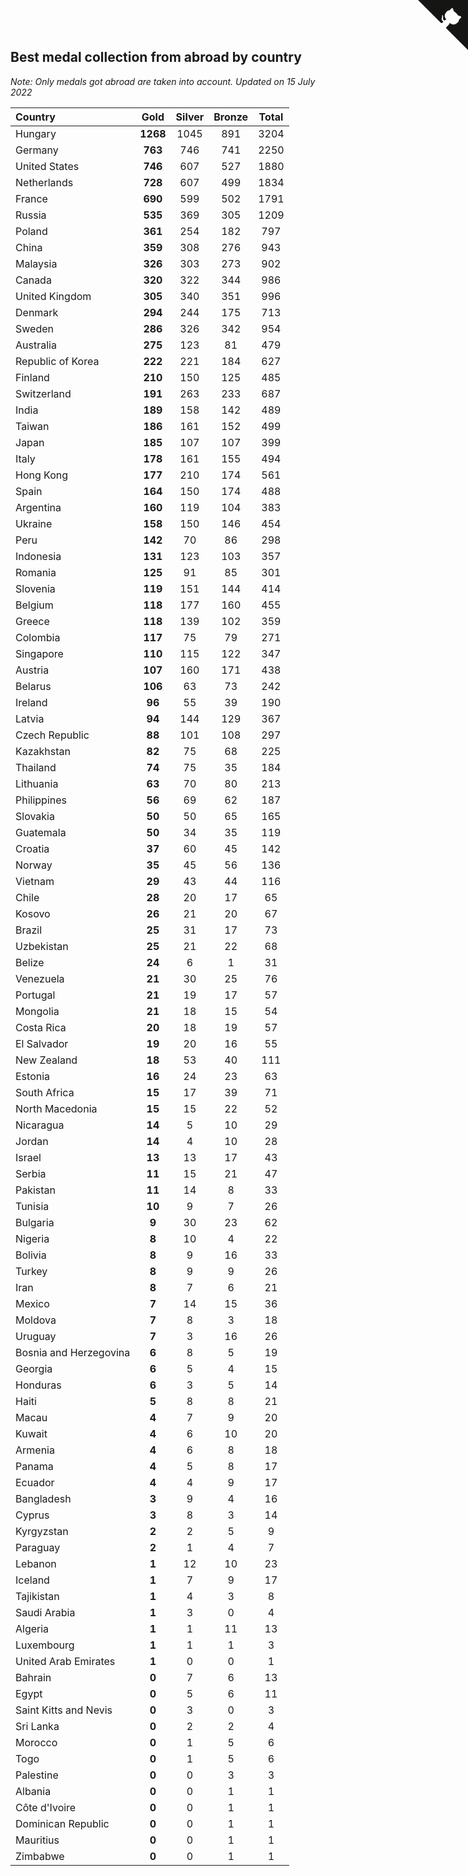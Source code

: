 ## Best medal collection from abroad by country

*Note: Only medals got abroad are taken into account.*
*Updated on 15 July 2022*

| Country | Gold | Silver | Bronze | Total |
| :--- | :--: | :--: | :--: | :--: |
| Hungary | **1268** | 1045 | 891 | 3204 |
| Germany | **763** | 746 | 741 | 2250 |
| United States | **746** | 607 | 527 | 1880 |
| Netherlands | **728** | 607 | 499 | 1834 |
| France | **690** | 599 | 502 | 1791 |
| Russia | **535** | 369 | 305 | 1209 |
| Poland | **361** | 254 | 182 | 797 |
| China | **359** | 308 | 276 | 943 |
| Malaysia | **326** | 303 | 273 | 902 |
| Canada | **320** | 322 | 344 | 986 |
| United Kingdom | **305** | 340 | 351 | 996 |
| Denmark | **294** | 244 | 175 | 713 |
| Sweden | **286** | 326 | 342 | 954 |
| Australia | **275** | 123 | 81 | 479 |
| Republic of Korea | **222** | 221 | 184 | 627 |
| Finland | **210** | 150 | 125 | 485 |
| Switzerland | **191** | 263 | 233 | 687 |
| India | **189** | 158 | 142 | 489 |
| Taiwan | **186** | 161 | 152 | 499 |
| Japan | **185** | 107 | 107 | 399 |
| Italy | **178** | 161 | 155 | 494 |
| Hong Kong | **177** | 210 | 174 | 561 |
| Spain | **164** | 150 | 174 | 488 |
| Argentina | **160** | 119 | 104 | 383 |
| Ukraine | **158** | 150 | 146 | 454 |
| Peru | **142** | 70 | 86 | 298 |
| Indonesia | **131** | 123 | 103 | 357 |
| Romania | **125** | 91 | 85 | 301 |
| Slovenia | **119** | 151 | 144 | 414 |
| Belgium | **118** | 177 | 160 | 455 |
| Greece | **118** | 139 | 102 | 359 |
| Colombia | **117** | 75 | 79 | 271 |
| Singapore | **110** | 115 | 122 | 347 |
| Austria | **107** | 160 | 171 | 438 |
| Belarus | **106** | 63 | 73 | 242 |
| Ireland | **96** | 55 | 39 | 190 |
| Latvia | **94** | 144 | 129 | 367 |
| Czech Republic | **88** | 101 | 108 | 297 |
| Kazakhstan | **82** | 75 | 68 | 225 |
| Thailand | **74** | 75 | 35 | 184 |
| Lithuania | **63** | 70 | 80 | 213 |
| Philippines | **56** | 69 | 62 | 187 |
| Slovakia | **50** | 50 | 65 | 165 |
| Guatemala | **50** | 34 | 35 | 119 |
| Croatia | **37** | 60 | 45 | 142 |
| Norway | **35** | 45 | 56 | 136 |
| Vietnam | **29** | 43 | 44 | 116 |
| Chile | **28** | 20 | 17 | 65 |
| Kosovo | **26** | 21 | 20 | 67 |
| Brazil | **25** | 31 | 17 | 73 |
| Uzbekistan | **25** | 21 | 22 | 68 |
| Belize | **24** | 6 | 1 | 31 |
| Venezuela | **21** | 30 | 25 | 76 |
| Portugal | **21** | 19 | 17 | 57 |
| Mongolia | **21** | 18 | 15 | 54 |
| Costa Rica | **20** | 18 | 19 | 57 |
| El Salvador | **19** | 20 | 16 | 55 |
| New Zealand | **18** | 53 | 40 | 111 |
| Estonia | **16** | 24 | 23 | 63 |
| South Africa | **15** | 17 | 39 | 71 |
| North Macedonia | **15** | 15 | 22 | 52 |
| Nicaragua | **14** | 5 | 10 | 29 |
| Jordan | **14** | 4 | 10 | 28 |
| Israel | **13** | 13 | 17 | 43 |
| Serbia | **11** | 15 | 21 | 47 |
| Pakistan | **11** | 14 | 8 | 33 |
| Tunisia | **10** | 9 | 7 | 26 |
| Bulgaria | **9** | 30 | 23 | 62 |
| Nigeria | **8** | 10 | 4 | 22 |
| Bolivia | **8** | 9 | 16 | 33 |
| Turkey | **8** | 9 | 9 | 26 |
| Iran | **8** | 7 | 6 | 21 |
| Mexico | **7** | 14 | 15 | 36 |
| Moldova | **7** | 8 | 3 | 18 |
| Uruguay | **7** | 3 | 16 | 26 |
| Bosnia and Herzegovina | **6** | 8 | 5 | 19 |
| Georgia | **6** | 5 | 4 | 15 |
| Honduras | **6** | 3 | 5 | 14 |
| Haiti | **5** | 8 | 8 | 21 |
| Macau | **4** | 7 | 9 | 20 |
| Kuwait | **4** | 6 | 10 | 20 |
| Armenia | **4** | 6 | 8 | 18 |
| Panama | **4** | 5 | 8 | 17 |
| Ecuador | **4** | 4 | 9 | 17 |
| Bangladesh | **3** | 9 | 4 | 16 |
| Cyprus | **3** | 8 | 3 | 14 |
| Kyrgyzstan | **2** | 2 | 5 | 9 |
| Paraguay | **2** | 1 | 4 | 7 |
| Lebanon | **1** | 12 | 10 | 23 |
| Iceland | **1** | 7 | 9 | 17 |
| Tajikistan | **1** | 4 | 3 | 8 |
| Saudi Arabia | **1** | 3 | 0 | 4 |
| Algeria | **1** | 1 | 11 | 13 |
| Luxembourg | **1** | 1 | 1 | 3 |
| United Arab Emirates | **1** | 0 | 0 | 1 |
| Bahrain | **0** | 7 | 6 | 13 |
| Egypt | **0** | 5 | 6 | 11 |
| Saint Kitts and Nevis | **0** | 3 | 0 | 3 |
| Sri Lanka | **0** | 2 | 2 | 4 |
| Morocco | **0** | 1 | 5 | 6 |
| Togo | **0** | 1 | 5 | 6 |
| Palestine | **0** | 0 | 3 | 3 |
| Albania | **0** | 0 | 1 | 1 |
| Côte d'Ivoire | **0** | 0 | 1 | 1 |
| Dominican Republic | **0** | 0 | 1 | 1 |
| Mauritius | **0** | 0 | 1 | 1 |
| Zimbabwe | **0** | 0 | 1 | 1 |


<a href="https://github.com/JustinTimeCuber/wca_statistics" class="github-corner" aria-label="View source on Github"><svg width="80" height="80" viewBox="0 0 250 250" style="fill:#151513; color:#fff; position: absolute; top: 0; border: 0; right: 0;" aria-hidden="true"><path d="M0,0 L115,115 L130,115 L142,142 L250,250 L250,0 Z"></path><path d="M128.3,109.0 C113.8,99.7 119.0,89.6 119.0,89.6 C122.0,82.7 120.5,78.6 120.5,78.6 C119.2,72.0 123.4,76.3 123.4,76.3 C127.3,80.9 125.5,87.3 125.5,87.3 C122.9,97.6 130.6,101.9 134.4,103.2" fill="currentColor" style="transform-origin: 130px 106px;" class="octo-arm"></path><path d="M115.0,115.0 C114.9,115.1 118.7,116.5 119.8,115.4 L133.7,101.6 C136.9,99.2 139.9,98.4 142.2,98.6 C133.8,88.0 127.5,74.4 143.8,58.0 C148.5,53.4 154.0,51.2 159.7,51.0 C160.3,49.4 163.2,43.6 171.4,40.1 C171.4,40.1 176.1,42.5 178.8,56.2 C183.1,58.6 187.2,61.8 190.9,65.4 C194.5,69.0 197.7,73.2 200.1,77.6 C213.8,80.2 216.3,84.9 216.3,84.9 C212.7,93.1 206.9,96.0 205.4,96.6 C205.1,102.4 203.0,107.8 198.3,112.5 C181.9,128.9 168.3,122.5 157.7,114.1 C157.9,116.9 156.7,120.9 152.7,124.9 L141.0,136.5 C139.8,137.7 141.6,141.9 141.8,141.8 Z" fill="currentColor" class="octo-body"></path></svg></a><style>.github-corner:hover .octo-arm{animation:octocat-wave 560ms ease-in-out}@keyframes octocat-wave{0%,100%{transform:rotate(0)}20%,60%{transform:rotate(-25deg)}40%,80%{transform:rotate(10deg)}}@media (max-width:500px){.github-corner:hover .octo-arm{animation:none}.github-corner .octo-arm{animation:octocat-wave 560ms ease-in-out}}</style>
